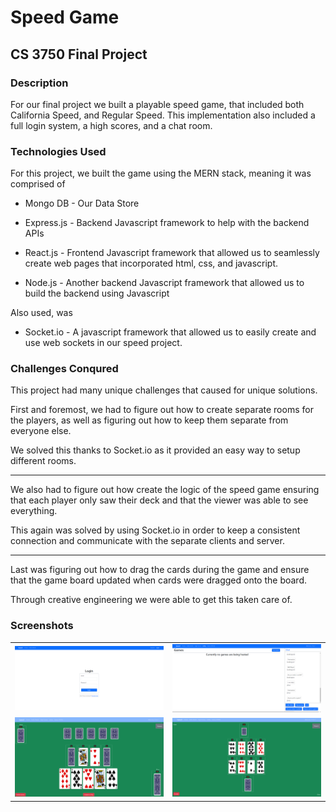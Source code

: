 # Speed Game

## CS 3750 Final Project

### Description

For our final project we built a playable speed game, that included both California Speed, and Regular Speed. This implementation also included a full login system, a high scores, and a chat room.

### Technologies Used

For this project, we built the game using the MERN stack, meaning it was comprised of

- Mongo DB - Our Data Store

- Express.js - Backend Javascript framework to help with the backend APIs

- React.js - Frontend Javascript framework that allowed us to seamlessly create web pages that incorporated html, css, and javascript.

- Node.js - Another backend Javascript framework that allowed us to build the backend using Javascript

Also used, was

- Socket.io - A javascript framework that allowed us to easily create and use web sockets in our speed project.

### Challenges Conqured

This project had many unique challenges that caused for unique solutions.

First and foremost, we had to figure out how to create separate rooms for the players, as well as figuring out how to keep them separate from everyone else.

We solved this thanks to Socket.io as it provided an easy way to setup different rooms.

----------------------------------------

We also had to figure out how create the logic of the speed game ensuring that each player only saw their deck and that the viewer was able to see everything.

This again was solved by using Socket.io in order to keep a consistent connection and communicate with the separate clients and server.

----------------------------------------

Last was figuring out how to drag the cards during the game and ensure that the game board updated when cards were dragged onto the board.

Through creative engineering we were able to get this taken care of.

### Screenshots

<table>
  <tr>
    <td><img src="SpeedScreenshots/Login.png" alt="login" width="250"/></td>
    <td><img src="SpeedScreenshots/Lobby.png" alt="lobby" width="250"/></td>
  </tr>
  <tr>
    <td><img src="SpeedScreenshots/Regular.png" alt="regular" width="250"/></td>
    <td><img src="SpeedScreenshots/California.png" alt="california" width="250"/></td>
  </tr>
</table>






